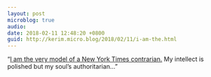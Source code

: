 ```yaml
---
layout: post
microblog: true
audio: 
date: 2018-02-11 12:48:20 +0800
guid: http://kerim.micro.blog/2018/02/11/i-am-the.html
---
```

“[I am the very model of a New York Times contrarian.](https://slate.com/culture/2018/02/i-am-the-very-model-of-a-new-york-times-contrarian.html)
My intellect is polished but my soul’s authoritarian…”
